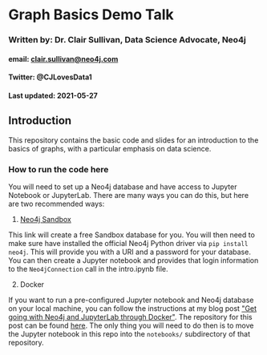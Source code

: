 # Graph Basics Demo Talk
### Written by: Dr. Clair Sullivan, Data Science Advocate, Neo4j
#### email: clair.sullivan@neo4j.com
#### Twitter: @CJLovesData1
#### Last updated: 2021-05-27

## Introduction

This repository contains the basic code and slides for an introduction to the basics of graphs, with a particular emphasis on data science.  

### How to run the code here

You will need to set up a Neo4j database and have access to Jupyter Notebook or JupyterLab.  There are many ways you can do this, but here are two recommended ways:

1. [Neo4j Sandbox](https://dev.neo4j.com/sandbox)

This link will create a free Sandbox database for you.  You will then need to make sure have 
installed the official Neo4j Python driver via `pip install neo4j`.  This will provide you with
a URI and a password for your database.  You can then create a Jupyter notebook and provides that
login information to the `Neo4jConnection` call in the intro.ipynb file.

2. Docker

If you want to run a pre-configured Jupyter notebook and Neo4j database on your local machine, 
you can follow the instructions at my blog post ["Get going with Neo4j and JupyterLab through Docker"](https://dev.neo4j.com/docker_neo_jupyter).  The repository for this post can be found [here](https://github.com/cj2001/data_science_neo4j_docker).  The only thing you will need to do then is to move the Jupyter notebook in this repo into the `notebooks/` subdirectory of that repository.  
